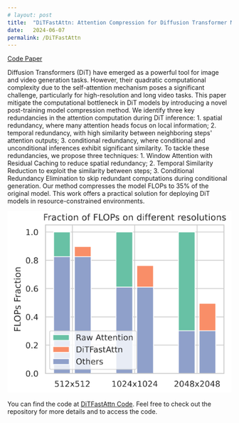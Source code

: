 ```yaml
---
# layout: post
title:  "DiTFastAttn: Attention Compression for Diffusion Transformer Models"
date:   2024-06-07
permalink: /DiTFastAttn
---
```


<span>
    <a class="custom_buttom" href="https://github.com/thu-nics/DiTFastAttn">
    Code
    </a>
    <a class="custom_buttom" href="https://arxiv.org/pdf/2406.08552">
    Paper
    </a>
</span>

Diffusion Transformers (DiT) have emerged as a powerful tool for image and video generation tasks. However, their quadratic computational complexity due to the self-attention mechanism poses a significant challenge, particularly for high-resolution and long video tasks. This paper mitigate the computational bottleneck in DiT models by introducing a novel post-training model compression method. We identify three key redundancies in the attention computation during DiT inference: 1. spatial redundancy, where many attention heads focus on local information; 2. temporal redundancy, with high similarity between neighboring steps' attention outputs; 3. conditional redundancy, where conditional and unconditional inferences exhibit significant similarity. To tackle these redundancies, we propose three techniques: 1. Window Attention with Residual Caching to reduce spatial redundancy; 2. Temporal Similarity Reduction to exploit the similarity between steps; 3. Conditional Redundancy Elimination to skip redundant computations during conditional generation. Our method compresses the model FLOPs to 35% of the original model. This work offers a practical solution for deploying DiT models in resource-constrained environments.

![DiTFastAttn Overview](/assets/posts_images/DiTFastAttn_overview.jpg)

<!-- The code will be release soon. -->
You can find the code at [DiTFastAttn Code](https://github.com/thu-nics/DiTFastAttn). Feel free to check out the repository for more details and to access the code.
